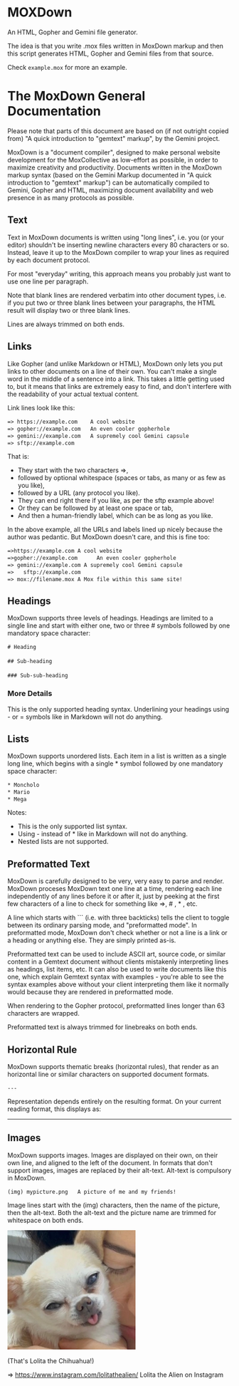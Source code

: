 # MOXDown
An HTML, Gopher and Gemini file generator.

The idea is that you write .mox files written in MoxDown markup and then this script generates HTML, Gopher and Gemini files from that source.

Check `example.mox` for more an example.


# The MoxDown General Documentation

Please note that parts of this document are based on (if not outright copied from) "A quick introduction to "gemtext" markup", by the Gemini project.

MoxDown is a "document compiler", designed to make personal website development for the MoxCollective as low-effort as possible, in order to maximize creativity and productivity. Documents written in the MoxDown markup syntax (based on the Gemini Markup documented in "A quick introduction to "gemtext" markup") can be automatically compiled to Gemini, Gopher and HTML, maximizing document availability and web presence in as many protocols as possible.

## Text

Text in MoxDown documents is written using "long lines", i.e. you (or your editor) shouldn't be inserting newline characters every 80 characters or so. Instead, leave it up to the MoxDown compiler to wrap your lines as required by each document protocol.

For most "everyday" writing, this approach means you probably just want to use one line per paragraph.

Note that blank lines are rendered verbatim into other document types, i.e. if you put two or three blank lines between your paragraphs, the HTML result will display two or three blank lines.

Lines are always trimmed on both ends.

## Links

Like Gopher (and unlike Markdown or HTML), MoxDown only lets you put links to other documents on a line of their own. You can't make a single word in the middle of a sentence into a link. This takes a little getting used to, but it means that links are extremely easy to find, and don't interfere with the readability of your actual textual content.

Link lines look like this:

```
=> https://example.com    A cool website
=> gopher://example.com   An even cooler gopherhole
=> gemini://example.com   A supremely cool Gemini capsule
=> sftp://example.com
```

That is:

* They start with the two characters =>,
* followed by optional whitespace (spaces or tabs, as many or as few as you like),
* followed by a URL (any protocol you like).
* They can end right there if you like, as per the sftp example above!
* Or they can be followed by at least one space or tab,
* And then a human-friendly label, which can be as long as you like.

In the above example, all the URLs and labels lined up nicely because the author was pedantic. But MoxDown doesn't care, and this is fine too:

```
=>https://example.com A cool website
=>gopher://example.com      An even cooler gopherhole
=> gemini://example.com A supremely cool Gemini capsule
=>   sftp://example.com
=> mox://filename.mox A Mox file within this same site!
```

## Headings

MoxDown supports three levels of headings. Headings are limited to a single line and start with either one, two or three # symbols followed by one mandatory space character:

```
# Heading

## Sub-heading

### Sub-sub-heading
```

### More Details

This is the only supported heading syntax. Underlining your headings using - or = symbols like in Markdown will not do anything.

## Lists

MoxDown supports unordered lists. Each item in a list is written as a single long line, which begins with a single * symbol followed by one mandatory space character:

```
* Moncholo
* Mario
* Mega
```

Notes:

* This is the only supported list syntax.
* Using - instead of * like in Markdown will not do anything.
* Nested lists are not supported.

## Preformatted Text

MoxDown is carefully designed to be very, very easy to parse and render. MoxDown proceses MoxDown text one line at a time, rendering each line independently of any lines before it or after it, just by peeking at the first few characters of a line to check for something like =>, # , * , etc.

A line which starts with ``` (i.e. with three backticks) tells the client to toggle between its ordinary parsing mode, and "preformatted mode". In preformatted mode, MoxDown don't check whether or not a line is a link or a heading or anything else. They are simply printed as-is.

Preformatted text can be used to include ASCII art, source code, or similar content in a Gemtext document without clients mistakenly interpreting lines as headings, list items, etc. It can also be used to write documents like this one, which explain Gemtext syntax with examples - you're able to see the syntax examples above without your client interpreting them like it normally would because they are rendered in preformatted mode.

When rendering to the Gopher protocol, preformatted lines longer than 63 characters are wrapped.

Preformatted text is always trimmed for linebreaks on both ends.

## Horizontal Rule

MoxDown supports thematic breaks (horizontal rules), that render as an horizontal line or similar characters on supported document formats.

```
---
```

Representation depends entirely on the resulting format. On your current reading format, this displays as:

---

## Images

MoxDown supports images. Images are displayed on their own, on their own line, and aligned to the left of the document. In formats that don't support images, images are replaced by their alt-text. Alt-text is compulsory in MoxDown.

```
(img) mypicture.png   A picture of me and my friends!
```

Image lines start with the (img) characters, then the name of the picture, then the alt-text. Both the alt-text and the picture name are trimmed for whitespace on both ends.

![Lolita the Alien](dog.png)

(That's Lolita the Chihuahua!)

=> https://www.instagram.com/lolitathealien/ Lolita the Alien on Instagram
